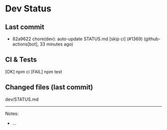 # Dev Status

## Last commit
- 82a9622 chore(dev): auto-update STATUS.md [skip ci] (#1369) (github-actions[bot], 33 minutes ago)
## CI & Tests
[OK] npm ci
[FAIL] npm test

## Changed files (last commit)
dev/STATUS.md

---
Notes:
- ...
